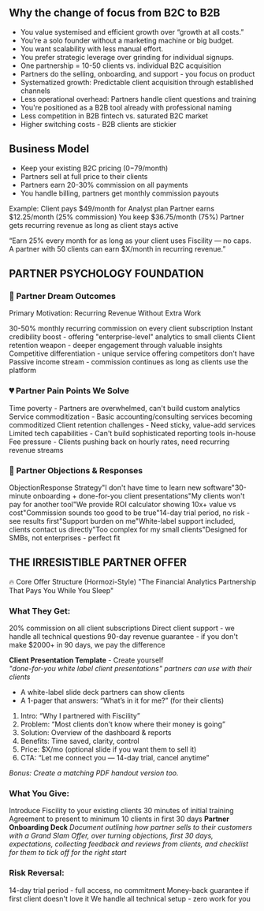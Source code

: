 ## Why the change of focus from B2C to B2B

- You value systemised and efficient growth over “growth at all costs.”
- You’re a solo founder without a marketing machine or big budget.
- You want scalability with less manual effort.
- You prefer strategic leverage over grinding for individual signups.
- One partnership = 10-50 clients vs. individual B2C acquisition
- Partners do the selling, onboarding, and support - you focus on product
- Systematized growth: Predictable client acquisition through established channels
- Less operational overhead: Partners handle client questions and training
- You're positioned as a B2B tool already with professional naming
- Less competition in B2B fintech vs. saturated B2C market
- Higher switching costs - B2B clients are stickier


## Business Model

- Keep your existing B2C pricing ($0-$79/month)
- Partners sell at full price to their clients
- Partners earn 20-30% commission on all payments
- You handle billing, partners get monthly commission payouts

Example:
Client pays $49/month for Analyst plan
Partner earns $12.25/month (25% commission)
You keep $36.75/month (75%)
Partner gets recurring revenue as long as client stays active


“Earn 25% every month for as long as your client uses Fiscility — no caps. A partner with 50 clients can earn $X/month in recurring revenue.”

## PARTNER PSYCHOLOGY FOUNDATION

### 🎯 Partner Dream Outcomes
Primary Motivation: Recurring Revenue Without Extra Work

30-50% monthly recurring commission on every client subscription
Instant credibility boost - offering "enterprise-level" analytics to small clients
Client retention weapon - deeper engagement through valuable insights
Competitive differentiation - unique service offering competitors don't have
Passive income stream - commission continues as long as clients use the platform

### 💔 Partner Pain Points We Solve

Time poverty - Partners are overwhelmed, can't build custom analytics
Service commoditization - Basic accounting/consulting services becoming commoditized
Client retention challenges - Need sticky, value-add services
Limited tech capabilities - Can't build sophisticated reporting tools in-house
Fee pressure - Clients pushing back on hourly rates, need recurring revenue streams

### 🚫 Partner Objections & Responses
ObjectionResponse Strategy"I don't have time to learn new software"30-minute onboarding + done-for-you client presentations"My clients won't pay for another tool"We provide ROI calculator showing 10x+ value vs cost"Commission sounds too good to be true"14-day trial period, no risk - see results first"Support burden on me"White-label support included, clients contact us directly"Too complex for my small clients"Designed for SMBs, not enterprises - perfect fit

## THE IRRESISTIBLE PARTNER OFFER

🔥 Core Offer Structure (Hormozi-Style)
"The Financial Analytics Partnership That Pays You While You Sleep"

### What They Get:

20% commission on all client subscriptions
Direct client support - we handle all technical questions
90-day revenue guarantee - if you don't make $2000+ in 90 days, we pay the difference

**Client Presentation Template** - Create yourself  
*"done-for-you white label client presentations" partners can use with their clients*

- A white-label slide deck partners can show clients
- A 1-pager that answers: “What’s in it for me?” (for their clients)

1. Intro: “Why I partnered with Fiscility”
2. Problem: “Most clients don’t know where their money is going”
3. Solution: Overview of the dashboard & reports
4. Benefits: Time saved, clarity, control
5. Price: $X/mo (optional slide if you want them to sell it)
6. CTA: “Let me connect you — 14-day trial, cancel anytime”

*Bonus: Create a matching PDF handout version too.*


### What You Give:

Introduce Fiscility to your existing clients
30 minutes of initial training
Agreement to present to minimum 10 clients in first 30 days
**Partner Onboarding Deck**
*Document outlining how partner sells to their customers with a Grand Slam Offer, over turning objections, first 30 days, expectations, collecting feedback and reviews from clients, and checklist for them to tick off for the right start*

### Risk Reversal:

14-day trial period - full access, no commitment
Money-back guarantee if first client doesn't love it
We handle all technical setup - zero work for you